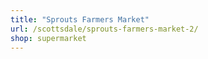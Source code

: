 ```yaml
---
title: "Sprouts Farmers Market"
url: /scottsdale/sprouts-farmers-market-2/
shop: supermarket
---
```

